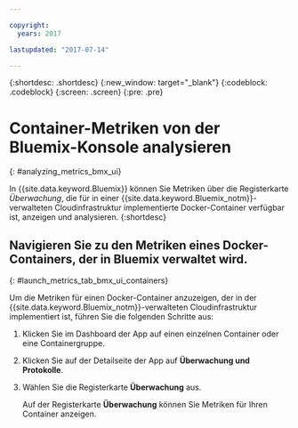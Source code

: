 ```yaml
---

copyright:
  years: 2017

lastupdated: "2017-07-14"

---
```



{:shortdesc: .shortdesc}
{:new_window: target="_blank"}
{:codeblock: .codeblock}
{:screen: .screen}
{:pre: .pre}

# Container-Metriken von der Bluemix-Konsole analysieren
{: #analyzing_metrics_bmx_ui}

In {{site.data.keyword.Bluemix}} können Sie Metriken über die Registerkarte *Überwachung*, die für in einer {{site.data.keyword.Bluemix_notm}}-verwalteten Cloudinfrastruktur implementierte Docker-Container verfügbar ist, anzeigen und analysieren.
{:shortdesc}


##  Navigieren Sie zu den Metriken eines Docker-Containers, der in Bluemix verwaltet wird.
{: #launch_metrics_tab_bmx_ui_containers}

Um die Metriken für einen Docker-Container anzuzeigen, der in der {{site.data.keyword.Bluemix_notm}}-verwalteten Cloudinfrastruktur implementiert ist, führen Sie die folgenden Schritte aus:

1. Klicken Sie im Dashboard der App auf einen einzelnen Container oder eine Containergruppe. 
    
2. Klicken Sie auf der Detailseite der App auf **Überwachung und Protokolle**.

3. Wählen Sie die Registerkarte **Überwachung** aus.
    
    Auf der Registerkarte **Überwachung** können Sie Metriken für Ihren Container anzeigen.
